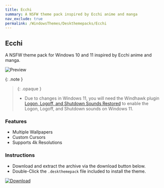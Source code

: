 ```yaml
---
title: Ecchi
summary: A NSFW theme pack inspired by Ecchi anime and manga
nav_exclude: true
permalink: /WindowsThemes/Deskthemepacks/Ecchi
---
```


## Ecchi

A NSFW theme pack for Windows 10 and 11 inspired by Ecchi anime and manga.

![Preview](https://gitlab.com/the-back-room/deskthemepacks/nsfw/ecchi/-/raw/main/Extras/Preview.bmp)

{: .note }
> {: .opaque }
> - Due to changes in Windows 11, you will need the Windhawk plugin [Logon, Logoff, and Shutdown Sounds Restored](https://windhawk.net/mods/logon-logoff-shutdown-sounds) to enable the Logon, Logoff, and Shutdown sounds on Windows 11.

### Features

- Multiple Wallpapers
- Custom Cursors
- Supports 4k Resolutions

### Instructions

- Download and extract the archive via the download button below.
- Double-Click the `.deskthemepack` file included to install the theme.

[![Download](https://img.shields.io/badge/Download-black?style=for-the-badge&logo=gitlab&logoColor=white&logoSize=auto&labelColor=red&color=black&cacheSeconds=3600)](https://gitlab.com/the-back-room/deskthemepacks/nsfw/ecchi/-/archive/main/ecchi-main.zip)